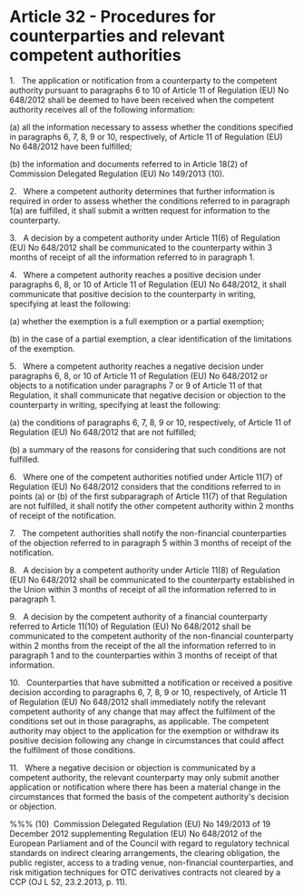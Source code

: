 # Article 32 - Procedures for counterparties and relevant competent authorities


1.   The application or notification from a counterparty to the competent authority pursuant to paragraphs 6 to 10 of Article 11 of Regulation (EU) No 648/2012 shall be deemed to have been received when the competent authority receives all of the following information:

(a) all the information necessary to assess whether the conditions specified in paragraphs 6, 7, 8, 9 or 10, respectively, of Article 11 of Regulation (EU) No 648/2012 have been fulfilled;

(b) the information and documents referred to in Article 18(2) of Commission Delegated Regulation (EU) No 149/2013 (10).

2.   Where a competent authority determines that further information is required in order to assess whether the conditions referred to in paragraph 1(a) are fulfilled, it shall submit a written request for information to the counterparty.

3.   A decision by a competent authority under Article 11(6) of Regulation (EU) No 648/2012 shall be communicated to the counterparty within 3 months of receipt of all the information referred to in paragraph 1.

4.   Where a competent authority reaches a positive decision under paragraphs 6, 8, or 10 of Article 11 of Regulation (EU) No 648/2012, it shall communicate that positive decision to the counterparty in writing, specifying at least the following:

(a) whether the exemption is a full exemption or a partial exemption;

(b) in the case of a partial exemption, a clear identification of the limitations of the exemption.

5.   Where a competent authority reaches a negative decision under paragraphs 6, 8, or 10 of Article 11 of Regulation (EU) No 648/2012 or objects to a notification under paragraphs 7 or 9 of Article 11 of that Regulation, it shall communicate that negative decision or objection to the counterparty in writing, specifying at least the following:

(a) the conditions of paragraphs 6, 7, 8, 9 or 10, respectively, of Article 11 of Regulation (EU) No 648/2012 that are not fulfilled;

(b) a summary of the reasons for considering that such conditions are not fulfilled.

6.   Where one of the competent authorities notified under Article 11(7) of Regulation (EU) No 648/2012 considers that the conditions referred to in points (a) or (b) of the first subparagraph of Article 11(7) of that Regulation are not fulfilled, it shall notify the other competent authority within 2 months of receipt of the notification.

7.   The competent authorities shall notify the non-financial counterparties of the objection referred to in paragraph 5 within 3 months of receipt of the notification.

8.   A decision by a competent authority under Article 11(8) of Regulation (EU) No 648/2012 shall be communicated to the counterparty established in the Union within 3 months of receipt of all the information referred to in paragraph 1.

9.   A decision by the competent authority of a financial counterparty referred to Article 11(10) of Regulation (EU) No 648/2012 shall be communicated to the competent authority of the non-financial counterparty within 2 months from the receipt of the all the information referred to in paragraph 1 and to the counterparties within 3 months of receipt of that information.

10.   Counterparties that have submitted a notification or received a positive decision according to paragraphs 6, 7, 8, 9 or 10, respectively, of Article 11 of Regulation (EU) No 648/2012 shall immediately notify the relevant competent authority of any change that may affect the fulfilment of the conditions set out in those paragraphs, as applicable. The competent authority may object to the application for the exemption or withdraw its positive decision following any change in circumstances that could affect the fulfilment of those conditions.

11.   Where a negative decision or objection is communicated by a competent authority, the relevant counterparty may only submit another application or notification where there has been a material change in the circumstances that formed the basis of the competent authority's decision or objection.

%%% (10)  Commission Delegated Regulation (EU) No 149/2013 of 19 December 2012 supplementing Regulation (EU) No 648/2012 of the European Parliament and of the Council with regard to regulatory technical standards on indirect clearing arrangements, the clearing obligation, the public register, access to a trading venue, non-financial counterparties, and risk mitigation techniques for OTC derivatives contracts not cleared by a CCP (OJ L 52, 23.2.2013, p. 11).
